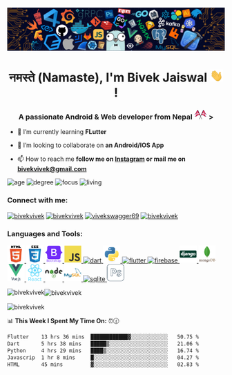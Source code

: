 ![](https://raw.githubusercontent.com/bivekvivek/bivekvivek/main/banner.png)

<h1 align="center"> नमस्ते (Namaste), I'm Bivek Jaiswal <img src="https://raw.githubusercontent.com/bivekvivek/bivekvivek/main/Hi.gif" width="30px"> ! </h1>

<h3 align="center">A passionate Android & Web developer from Nepal <img src="https://raw.githubusercontent.com/bivekvivek/bivekvivek/main/flag.jpg" width="30px"> ></h3>

- 🌱 I’m currently learning **FLutter**

- 👯 I’m looking to collaborate on **an Android/IOS App**

- 📫 How to reach me **follow me on [Instagram](https://www.instagram.com/swaggervivek) or mail me on bivekvivek@gmail.com**


![age](https://img.shields.io/badge/age-25-blue?style=for-the-badge&logo=appveyor)
![degree](https://img.shields.io/badge/degree-B.E%20ISE-green?style=for-the-badge&logo=appveyor)
![focus](https://img.shields.io/badge/focus-Flutter-blueviolet?style=for-the-badge&logo=appveyor)
![living](https://img.shields.io/badge/living-Bangalore-red?style=for-the-badge&logo=appveyor)

<h3 align="left">Connect with me:</h3>
<p align="left">
<a href="https://twitter.com/bivekvivek" target="blank"><img align="center" src="https://cdn.jsdelivr.net/npm/simple-icons@3.0.1/icons/twitter.svg" alt="bivekvivek" height="30" width="40" /></a>
<a href="https://linkedin.com/in/bivekvivek" target="blank"><img align="center" src="https://cdn.jsdelivr.net/npm/simple-icons@3.0.1/icons/linkedin.svg" alt="bivekvivek" height="30" width="40" /></a>
<a href="https://fb.com/VivekSwagger69" target="blank"><img align="center" src="https://cdn.jsdelivr.net/npm/simple-icons@3.0.1/icons/facebook.svg" alt="vivekswagger69" height="30" width="40" /></a>
<a href="https://instagram.com/swaggervivek" target="blank"><img align="center" src="https://cdn.jsdelivr.net/npm/simple-icons@3.0.1/icons/instagram.svg" alt="bivekvivek" height="30" width="40" /></a>
</p>

<h3 align="left">Languages and Tools:</h3>
<p align="left"> <a href="https://www.w3.org/html/" target="_blank"> <img src="https://raw.githubusercontent.com/devicons/devicon/master/icons/html5/html5-original-wordmark.svg" alt="html5" width="40" height="40"/></a><a href="https://www.w3schools.com/css/" target="_blank"> <img src="https://raw.githubusercontent.com/devicons/devicon/master/icons/css3/css3-original-wordmark.svg" alt="css3" width="40" height="40"/></a><a href="https://getbootstrap.com" target="_blank"> <img src="https://raw.githubusercontent.com/devicons/devicon/master/icons/bootstrap/bootstrap-plain-wordmark.svg" alt="bootstrap" width="40" height="40"/></a><a href="https://developer.mozilla.org/en-US/docs/Web/JavaScript" target="_blank"> <img src="https://raw.githubusercontent.com/devicons/devicon/master/icons/javascript/javascript-original.svg" alt="javascript" width="40" height="40"/> </a><a href="https://dart.dev" target="_blank"> <img src="https://www.vectorlogo.zone/logos/dartlang/dartlang-icon.svg" alt="dart" width="40" height="40"/></a><a href="https://www.python.org" target="_blank"> <img src="https://raw.githubusercontent.com/devicons/devicon/master/icons/python/python-original.svg" alt="python" width="40" height="40"/> </a><a href="https://flutter.dev" target="_blank"> <img src="https://www.vectorlogo.zone/logos/flutterio/flutterio-icon.svg" alt="flutter" width="40" height="40"/> </a><a href="https://firebase.google.com/" target="_blank"> <img src="https://www.vectorlogo.zone/logos/firebase/firebase-icon.svg" alt="firebase" width="40" height="40"/> </a><a href="https://www.djangoproject.com/" target="_blank"> <img src="https://raw.githubusercontent.com/devicons/devicon/master/icons/django/django-original.svg" alt="django" width="40" height="40"/> </a> <a href="https://www.mongodb.com/" target="_blank"> <img src="https://raw.githubusercontent.com/devicons/devicon/master/icons/mongodb/mongodb-original-wordmark.svg" alt="mongodb" width="40" height="40"/> </a><a href="https://vuejs.org/" target="_blank"> <img src="https://raw.githubusercontent.com/devicons/devicon/master/icons/vuejs/vuejs-original-wordmark.svg" alt="vuejs" width="40" height="40"/> </a><a href="https://reactjs.org/" target="_blank"> <img src="https://raw.githubusercontent.com/devicons/devicon/master/icons/react/react-original-wordmark.svg" alt="react" width="40" height="40"/> </a> <a href="https://nodejs.org" target="_blank"> <img src="https://raw.githubusercontent.com/devicons/devicon/master/icons/nodejs/nodejs-original-wordmark.svg" alt="nodejs" width="40" height="40"/> </a><a href="https://www.mysql.com/" target="_blank"> <img src="https://raw.githubusercontent.com/devicons/devicon/master/icons/mysql/mysql-original-wordmark.svg" alt="mysql" width="40" height="40"/> </a><a href="https://www.sqlite.org/" target="_blank"> <img src="https://www.vectorlogo.zone/logos/sqlite/sqlite-icon.svg" alt="sqlite" width="40" height="40"/> </a><a href="https://www.photoshop.com/en" target="_blank"> <img src="https://raw.githubusercontent.com/devicons/devicon/master/icons/photoshop/photoshop-line.svg" alt="photoshop" width="40" height="40"/> </a> </p>


<p><img align="left" src="https://github-readme-stats.vercel.app/api/top-langs/?username=bivekvivek&show_icons=true&title_color=fff&icon_color=fff&text_color=fff&bg_color=30,C70039,581845" alt="bivekvivek" /> <img align="center" src="https://github-readme-stats.vercel.app/api?username=bivekvivek&show_icons=true&bg_color=30,C70039,581845&title_color=fff&text_color=fff" alt="bivekvivek" /></p>



<p><img align="center" src="https://github-readme-streak-stats.herokuapp.com/?user=bivekvivek&" alt="bivekvivek" /></p>



📊 **This Week I Spent My Time On:** ⏰🕜

```text
Flutter    13 hrs 36 mins  ████████████▓░░░░░░░░░░░░   50.75 % 
Dart       5 hrs 38 mins   █████▒░░░░░░░░░░░░░░░░░░░   21.06 % 
Python     4 hrs 29 mins   ████▒░░░░░░░░░░░░░░░░░░░░   16.74 % 
Javascrip  1 hr 8 mins     █░░░░░░░░░░░░░░░░░░░░░░░░   04.27 % 
HTML       45 mins         ▓░░░░░░░░░░░░░░░░░░░░░░░░   02.83 % 
```
